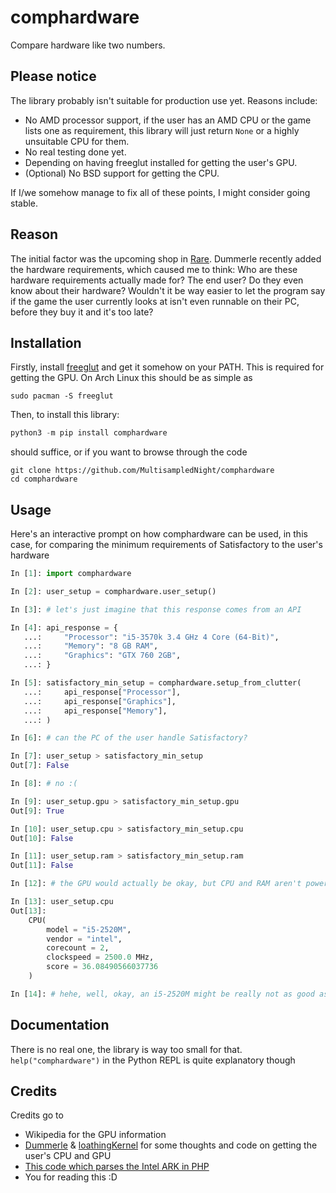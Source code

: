 # comphardware

Compare hardware like two numbers.

## Please notice

The library probably isn't suitable for production use yet. Reasons include:

- No AMD processor support, if the user has an AMD CPU or the game lists one as
  requirement, this library will just return `None` or a highly unsuitable CPU
  for them.
- No real testing done yet.
- Depending on having freeglut installed for getting the user's GPU.
- (Optional) No BSD support for getting the CPU.

If I/we somehow manage to fix all of these points, I might consider going
stable. 

## Reason

The initial factor was the upcoming shop in
[Rare](https://github.com/Dummerle/Rare). Dummerle recently added the hardware
requirements, which caused me to think: Who are these hardware requirements
actually made for? The end user? Do they even know about their hardware?
Wouldn't it be way easier to let the program say if the game the user currently
looks at isn't even runnable on their PC, before they buy it and it's too late?

## Installation

Firstly, install [freeglut](http://freeglut.sourceforge.net/index.php#download)
and get it somehow on your PATH. This is required for getting the GPU. On Arch
Linux this should be as simple as

```
sudo pacman -S freeglut
```

Then, to install this library:

```python
python3 -m pip install comphardware
```
should suffice, or if you want to browse through the code
```
git clone https://github.com/MultisampledNight/comphardware
cd comphardware
```

## Usage

Here's an interactive prompt on how comphardware can be used, in this case, for
comparing the minimum requirements of Satisfactory to the user's hardware
```python
In [1]: import comphardware

In [2]: user_setup = comphardware.user_setup()

In [3]: # let's just imagine that this response comes from an API

In [4]: api_response = {
   ...:     "Processor": "i5-3570k 3.4 GHz 4 Core (64-Bit)",
   ...:     "Memory": "8 GB RAM",
   ...:     "Graphics": "GTX 760 2GB",
   ...: }

In [5]: satisfactory_min_setup = comphardware.setup_from_clutter(
   ...:     api_response["Processor"],
   ...:     api_response["Graphics"],
   ...:     api_response["Memory"],
   ...: )

In [6]: # can the PC of the user handle Satisfactory?

In [7]: user_setup > satisfactory_min_setup
Out[7]: False

In [8]: # no :(

In [9]: user_setup.gpu > satisfactory_min_setup.gpu
Out[9]: True

In [10]: user_setup.cpu > satisfactory_min_setup.cpu
Out[10]: False

In [11]: user_setup.ram > satisfactory_min_setup.ram
Out[11]: False

In [12]: # the GPU would actually be okay, but CPU and RAM aren't powerful enough

In [13]: user_setup.cpu
Out[13]:
	CPU(
		model = "i5-2520M",
		vendor = "intel",
		corecount = 2,
		clockspeed = 2500.0 MHz,
		score = 36.08490566037736
	)

In [14]: # hehe, well, okay, an i5-2520M might be really not as good as an i5-3570K
```

## Documentation

There is no real one, the library is way too small for that.
`help("comphardware")` in the Python REPL is quite explanatory though

## Credits

Credits go to

- Wikipedia for the GPU information
- [Dummerle](https://github.com/Dummerle) &
  [loathingKernel](https://github.com/loathingKernel) for some thoughts and code
  on getting the user's CPU and GPU
- [This code which parses the Intel ARK in PHP](https://github.com/divinity76/intel-cpu-database)
- You for reading this :D
